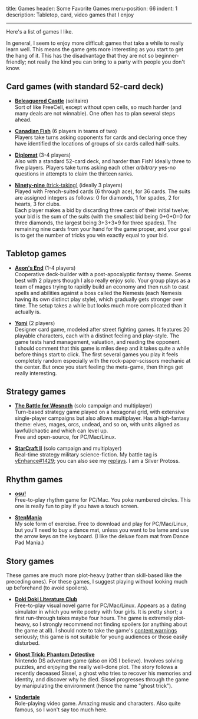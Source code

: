 title: Games
header: Some Favorite Games
menu-position: 66
indent: 1
description: Tabletop, card, video games that I enjoy

---

Here's a list of games I like.

In general, I seem to enjoy more difficult games that
take a while to really learn well.
This means the game gets more interesting as you start to get the hang of it.
This has the disadvantage that they are not so beginner-friendly;
not really the kind you can bring to a party with people you don't know.

## Card games (with standard 52-card deck)

* [**Beleaguered Castle**](https://en.wikipedia.org/wiki/Beleaguered_Castle)
  (solitaire) <br>
  Sort of like FreeCell, except without open cells, so much harder
  (and many deals are not winnable).
  One often has to plan several steps ahead.

* [**Canadian Fish**](https://en.wikipedia.org/wiki/Canadian_Fish)
  (6 players in teams of two) <br>
  Players take turns asking opponents for cards
  and declaring once they have identified the locations
  of groups of six cards called half-suits.

* [**Diplomat**](upload/diplomat.pdf) (3-4 players) <br>
  Also with a standard 52-card deck, and harder than Fish!
  Ideally three to five players.
  Players take turns asking each other *arbitrary* yes-no questions
  in attempts to claim the thirteen ranks.

* [**Ninety-nine** (trick-taking)][ninetynine]
  (ideally 3 players) <br>
  Played with French-suited cards (6 through ace), for 36 cards.
  The suits are assigned integers as follows: 0 for diamonds,
  1 for spades, 2 for hearts, 3 for clubs. <br>
  Each player makes a bid by discarding three cards of their initial twelve;
  your bid is the sum of the suits
  (with the smallest bid being 0+0+0=0 for three diamonds,
  the largest being 3+3+3=9 for three spades).
  The remaining nine cards from your hand for the game proper,
  and your goal is to get the number of tricks you win
  exactly equal to your bid.


[ninetynine]: https://en.wikipedia.org/wiki/Ninety-nine_(trick-taking_card_game)

## Tabletop games

* [**Aeon's End**][aeonend] (1-4 players) <br>
  Cooperative deck-builder with a post-apocalyptic fantasy theme.
  Seems best with 2 players though I also really enjoy solo.
  Your group plays as a team of mages trying to rapidly build an economy
  and then rush to cast spells and abilities against a boss called the Nemesis
  (each Nemesis having its own distinct play style),
  which gradually gets stronger over time.
  The setup takes a while but looks much more complicated than it actually is.

* [**Yomi**][yomi] (2 players) <br>
  Designer card game, modeled after street fighting games.
  It features 20 playable characters, each with a
  distinct feeling and play-style.
  The game tests hand management, valuation, and reading the opponent. <br>
  I should comment that this game is miles deep and it takes quite
  a while before things start to click.
  The first several games you play it feels completely random
  especially with the rock-paper-scissors mechanic at the center.
  But once you start feeling the meta-game,
  then things get really interesting.

## Strategy games

* [**The Battle for Wesnoth**](http://wesnoth.org/) (solo campaign and multiplayer) <br>
  Turn-based strategy game played on a hexagonal grid,
  with extensive single-player campaigns but also allows multiplayer.
  Has a high-fantasy theme: elves, mages, orcs, undead, and so on,
  with units aligned as lawful/chaotic and which can level up. <br>
  Free and open-source, for PC/Mac/Linux.

* [**StarCraft II**](https://en.wikipedia.org/wiki/StarCraft_II:_Legacy_of_the_Void)
  (solo campaign and multiplayer) <br>
  Real-time strategy military science-fiction.
  My battle tag is [vEnhance#1429](https://starcraft2.com/en-us/profile/1/1/3443465);
  you can also see my [replays](https://sc2replaystats.com/player/2491031).
  I am a Silver Protoss.

## Rhythm games

* [**osu!**](https://osu.ppy.sh/home) <br>
  Free-to-play rhythm game for PC/Mac.
  You poke numbered circles.
  This one is really fun to play if you have a touch screen.

* [**StepMania**](https://www.stepmania.com/download/) <br>
  My sole form of exercise.
  Free to download and play for PC/Mac/Linux,
  but you'll need to buy a dance mat, unless you want to be lame
  and use the arrow keys on the keyboard.
  (I like the deluxe foam mat from Dance Pad Mania.)

## Story games

These games are much more plot-heavy
(rather than skill-based like the preceding ones).
For these games, I suggest playing without
looking much up beforehand (to avoid spoilers).

* [**Doki Doki Literature Club**](http://ddlc.moe/)<br>
  Free-to-play visual novel game for PC/Mac/Linux.
  Appears as a dating simulator in which you write poetry with four girls.
  It is pretty short; a first run-through takes maybe four hours.
  The game is extremely plot-heavy, so I strongly recommend
  not finding spoilers (or anything about the game at all).
  I should note to take the game's
  [content warnings](http://ddlc.moe/warning.html) seriously;
  this game is not suitable for young audiences or those easily disturbed.

* [**Ghost Trick: Phantom Detective**](https://en.wikipedia.org/wiki/Ghost_Trick) <br>
  Nintendo DS adventure game (also on iOS I believe).
  Involves solving puzzles, and enjoying the really well-done plot.
  The story follows a recently deceased Sissel,
  a ghost who tries to recover his memories and identity,
  and discover why he died.
  Sissel progresses through the game by manipulating the environment
  (hence the name "ghost trick").

* [**Undertale**](https://undertale.com/about/) <br>
  Role-playing video game. Amazing music and characters.
  Also quite famous, so I won't say too much here.

[yomi]: https://en.wikipedia.org/wiki/Yomi_(card_game)
[aeonend]: https://boardgamegeek.com/boardgame/218417/aeons-end-war-eternal
